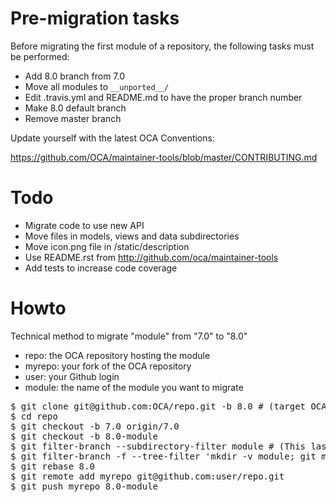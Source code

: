 # Pre-migration tasks

Before migrating the first module of a repository, the following tasks must be performed:

* Add 8.0 branch from 7.0
* Move all modules to `__unported__/`
* Edit .travis.yml and README.md to have the proper branch number
* Make 8.0 default branch
* Remove master branch

Update yourself with the latest OCA Conventions:

https://github.com/OCA/maintainer-tools/blob/master/CONTRIBUTING.md

# Todo
* Migrate code to use new API
* Move files in models, views and data subdirectories
* Move icon.png file in /static/description
* Use README.rst from http://github.com/oca/maintainer-tools
* Add tests to increase code coverage

# Howto

Technical method to migrate "module" from "7.0" to "8.0"

* repo: the OCA repository hosting the module
* myrepo: your fork of the OCA repository
* user: your Github login
* module: the name of the module you want to migrate

<pre>
$ git clone git@github.com:OCA/repo.git -b 8.0 # (target OCA branch)
$ cd repo
$ git checkout -b 7.0 origin/7.0
$ git checkout -b 8.0-module
$ git filter-branch --subdirectory-filter module # (This last step keeps and rewrites the history only for the selected addon.)
$ git filter-branch -f --tree-filter 'mkdir -v module; git mv -k * module' HEAD
$ git rebase 8.0
$ git remote add myrepo git@github.com:user/repo.git
$ git push myrepo 8.0-module
</pre>